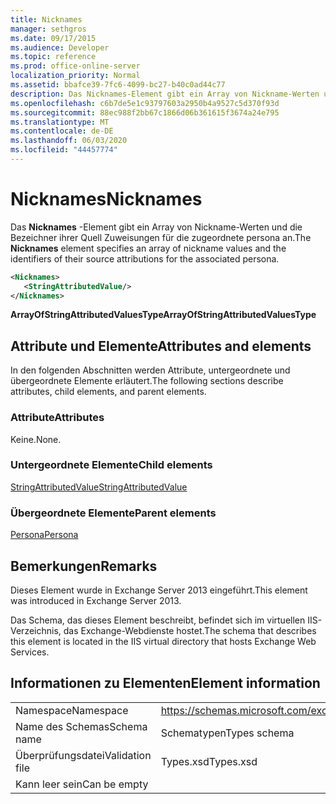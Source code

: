 ```yaml
---
title: Nicknames
manager: sethgros
ms.date: 09/17/2015
ms.audience: Developer
ms.topic: reference
ms.prod: office-online-server
localization_priority: Normal
ms.assetid: bbafce39-7fc6-4099-bc27-b40c0ad44c77
description: Das Nicknames-Element gibt ein Array von Nickname-Werten und die Bezeichner ihrer Quell Zuweisungen für die zugeordnete persona an.
ms.openlocfilehash: c6b7de5e1c93797603a2950b4a9527c5d370f93d
ms.sourcegitcommit: 88ec988f2bb67c1866d06b361615f3674a24e795
ms.translationtype: MT
ms.contentlocale: de-DE
ms.lasthandoff: 06/03/2020
ms.locfileid: "44457774"
---
```

# <a name="nicknames"></a><span data-ttu-id="69b62-103">Nicknames</span><span class="sxs-lookup"><span data-stu-id="69b62-103">Nicknames</span></span>

<span data-ttu-id="69b62-104">Das **Nicknames** -Element gibt ein Array von Nickname-Werten und die Bezeichner ihrer Quell Zuweisungen für die zugeordnete persona an.</span><span class="sxs-lookup"><span data-stu-id="69b62-104">The **Nicknames** element specifies an array of nickname values and the identifiers of their source attributions for the associated persona.</span></span> 
  
```XML
<Nicknames>
   <StringAttributedValue/>
</Nicknames>
```

<span data-ttu-id="69b62-105">**ArrayOfStringAttributedValuesType**</span><span class="sxs-lookup"><span data-stu-id="69b62-105">**ArrayOfStringAttributedValuesType**</span></span>

## <a name="attributes-and-elements"></a><span data-ttu-id="69b62-106">Attribute und Elemente</span><span class="sxs-lookup"><span data-stu-id="69b62-106">Attributes and elements</span></span>

<span data-ttu-id="69b62-107">In den folgenden Abschnitten werden Attribute, untergeordnete und übergeordnete Elemente erläutert.</span><span class="sxs-lookup"><span data-stu-id="69b62-107">The following sections describe attributes, child elements, and parent elements.</span></span>
  
### <a name="attributes"></a><span data-ttu-id="69b62-108">Attribute</span><span class="sxs-lookup"><span data-stu-id="69b62-108">Attributes</span></span>

<span data-ttu-id="69b62-109">Keine.</span><span class="sxs-lookup"><span data-stu-id="69b62-109">None.</span></span>
  
### <a name="child-elements"></a><span data-ttu-id="69b62-110">Untergeordnete Elemente</span><span class="sxs-lookup"><span data-stu-id="69b62-110">Child elements</span></span>

[<span data-ttu-id="69b62-111">StringAttributedValue</span><span class="sxs-lookup"><span data-stu-id="69b62-111">StringAttributedValue</span></span>](stringattributedvalue.md)
  
### <a name="parent-elements"></a><span data-ttu-id="69b62-112">Übergeordnete Elemente</span><span class="sxs-lookup"><span data-stu-id="69b62-112">Parent elements</span></span>

[<span data-ttu-id="69b62-113">Persona</span><span class="sxs-lookup"><span data-stu-id="69b62-113">Persona</span></span>](persona.md)
  
## <a name="remarks"></a><span data-ttu-id="69b62-114">Bemerkungen</span><span class="sxs-lookup"><span data-stu-id="69b62-114">Remarks</span></span>

<span data-ttu-id="69b62-115">Dieses Element wurde in Exchange Server 2013 eingeführt.</span><span class="sxs-lookup"><span data-stu-id="69b62-115">This element was introduced in Exchange Server 2013.</span></span>
  
<span data-ttu-id="69b62-116">Das Schema, das dieses Element beschreibt, befindet sich im virtuellen IIS-Verzeichnis, das Exchange-Webdienste hostet.</span><span class="sxs-lookup"><span data-stu-id="69b62-116">The schema that describes this element is located in the IIS virtual directory that hosts Exchange Web Services.</span></span>
  
## <a name="element-information"></a><span data-ttu-id="69b62-117">Informationen zu Elementen</span><span class="sxs-lookup"><span data-stu-id="69b62-117">Element information</span></span>

|||
|:-----|:-----|
|<span data-ttu-id="69b62-118">Namespace</span><span class="sxs-lookup"><span data-stu-id="69b62-118">Namespace</span></span>  <br/> |https://schemas.microsoft.com/exchange/services/2006/types  <br/> |
|<span data-ttu-id="69b62-119">Name des Schemas</span><span class="sxs-lookup"><span data-stu-id="69b62-119">Schema name</span></span>  <br/> |<span data-ttu-id="69b62-120">Schematypen</span><span class="sxs-lookup"><span data-stu-id="69b62-120">Types schema</span></span>  <br/> |
|<span data-ttu-id="69b62-121">Überprüfungsdatei</span><span class="sxs-lookup"><span data-stu-id="69b62-121">Validation file</span></span>  <br/> |<span data-ttu-id="69b62-122">Types.xsd</span><span class="sxs-lookup"><span data-stu-id="69b62-122">Types.xsd</span></span>  <br/> |
|<span data-ttu-id="69b62-123">Kann leer sein</span><span class="sxs-lookup"><span data-stu-id="69b62-123">Can be empty</span></span>  <br/> ||
   

